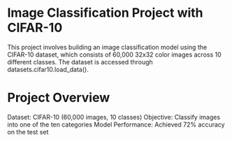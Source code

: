 # Image Classification Project with CIFAR-10
This project involves building an image classification model using the CIFAR-10 dataset, which consists of 60,000 32x32 color images across 10 different classes. The dataset is accessed through datasets.cifar10.load_data().

# Project Overview
Dataset: CIFAR-10 (60,000 images, 10 classes)
Objective: Classify images into one of the ten categories
Model Performance: Achieved 72% accuracy on the test set
